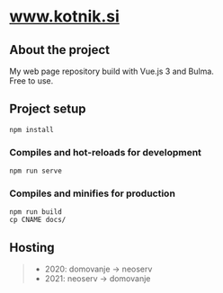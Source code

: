 # www.kotnik.si

## About the project
My web page repository build with Vue.js 3 and Bulma.  
Free to use.


## Project setup
```
npm install
```

### Compiles and hot-reloads for development
```
npm run serve
```

### Compiles and minifies for production
```
npm run build
cp CNAME docs/
```

## Hosting
>- 2020: domovanje -> neoserv  
>- 2021: neoserv -> domovanje
